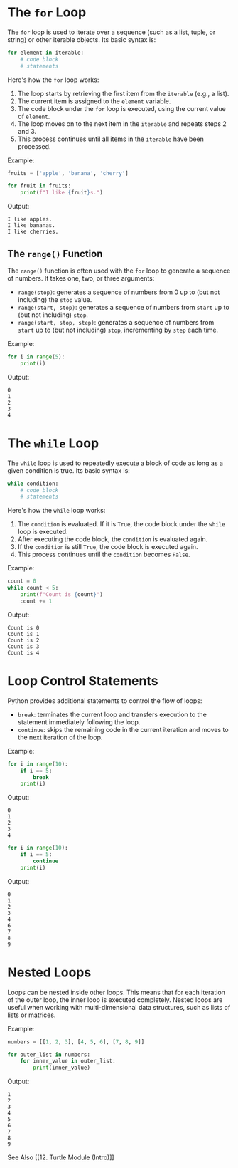 # The `for` Loop
The `for` loop is used to iterate over a sequence (such as a list, tuple, or string) or other iterable objects. Its basic syntax is:

```python
for element in iterable:
    # code block
    # statements
```

Here's how the `for` loop works:

1. The loop starts by retrieving the first item from the `iterable` (e.g., a list).
2. The current item is assigned to the `element` variable.
3. The code block under the `for` loop is executed, using the current value of `element`.
4. The loop moves on to the next item in the `iterable` and repeats steps 2 and 3.
5. This process continues until all items in the `iterable` have been processed.

Example:

```python
fruits = ['apple', 'banana', 'cherry']

for fruit in fruits:
    print(f"I like {fruit}s.")
```

Output:
```
I like apples.
I like bananas.
I like cherries.
```

## The `range()` Function
The `range()` function is often used with the `for` loop to generate a sequence of numbers. It takes one, two, or three arguments:

- `range(stop)`: generates a sequence of numbers from 0 up to (but not including) the `stop` value.
- `range(start, stop)`: generates a sequence of numbers from `start` up to (but not including) `stop`.
- `range(start, stop, step)`: generates a sequence of numbers from `start` up to (but not including) `stop`, incrementing by `step` each time.

Example:

```python
for i in range(5):
    print(i)
```

Output:
```
0
1
2
3
4
```

# The `while` Loop
The `while` loop is used to repeatedly execute a block of code as long as a given condition is true. Its basic syntax is:

```python
while condition:
    # code block
    # statements
```

Here's how the `while` loop works:

1. The `condition` is evaluated. If it is `True`, the code block under the `while` loop is executed.
2. After executing the code block, the `condition` is evaluated again.
3. If the `condition` is still `True`, the code block is executed again.
4. This process continues until the `condition` becomes `False`.

Example:

```python
count = 0
while count < 5:
    print(f"Count is {count}")
    count += 1
```

Output:
```
Count is 0
Count is 1
Count is 2
Count is 3
Count is 4
```

# Loop Control Statements
Python provides additional statements to control the flow of loops:

- `break`: terminates the current loop and transfers execution to the statement immediately following the loop.
- `continue`: skips the remaining code in the current iteration and moves to the next iteration of the loop.

Example:

```python
for i in range(10):
    if i == 5:
        break
    print(i)
```

Output:
```
0
1
2
3
4
```

```python
for i in range(10):
    if i == 5:
        continue
    print(i)
```

Output:
```
0
1
2
3
4
6
7
8
9
```

# Nested Loops
Loops can be nested inside other loops. This means that for each iteration of the outer loop, the inner loop is executed completely. Nested loops are useful when working with multi-dimensional data structures, such as lists of lists or matrices.

Example:

```python
numbers = [[1, 2, 3], [4, 5, 6], [7, 8, 9]]

for outer_list in numbers:
    for inner_value in outer_list:
        print(inner_value)
```

Output:
```
1
2
3
4
5
6
7
8
9
```

See Also
[[12. Turtle Module (Intro)]]